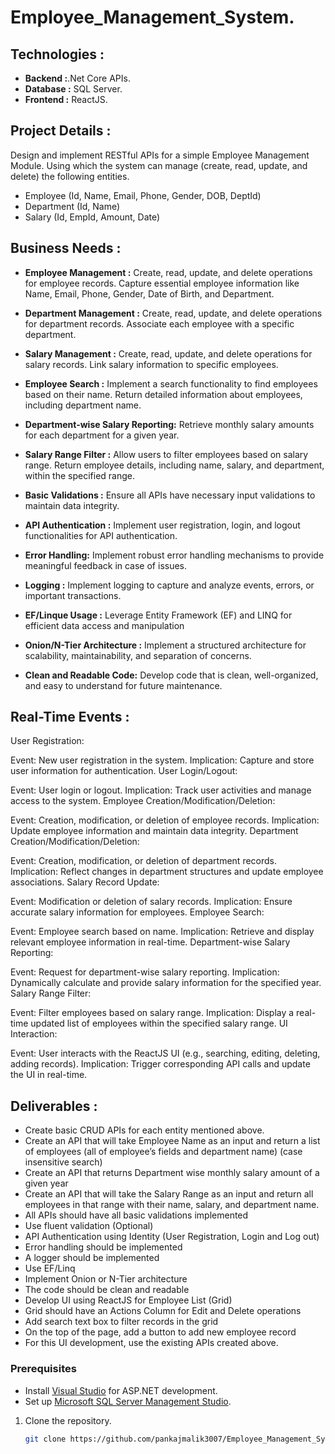 # Employee_Management_System.
## Technologies :
- **Backend :**.Net Core APIs.
- **Database :** SQL Server.
- **Frontend :** ReactJS.

## Project Details :
Design and implement RESTful APIs for a simple Employee Management Module. 
Using which the system can manage (create, read, update, and delete) the following entities.

- Employee (Id, Name, Email, Phone, Gender, DOB, DeptId)
- Department (Id, Name)
- Salary (Id, EmpId, Amount, Date)

## Business Needs :
- **Employee Management :**
Create, read, update, and delete operations for employee records.
Capture essential employee information like Name, Email, Phone, Gender, Date of Birth, and Department.

- **Department Management :**
Create, read, update, and delete operations for department records.
Associate each employee with a specific department.

- **Salary Management :**
Create, read, update, and delete operations for salary records.
Link salary information to specific employees.

- **Employee Search :**
Implement a search functionality to find employees based on their name.
Return detailed information about employees, including department name.

- **Department-wise Salary Reporting:**
Retrieve monthly salary amounts for each department for a given year.

- **Salary Range Filter :**
Allow users to filter employees based on salary range.
Return employee details, including name, salary, and department, within the specified range.

- **Basic Validations :**
Ensure all APIs have necessary input validations to maintain data integrity.

- **API Authentication :**
Implement user registration, login, and logout functionalities for API authentication.

- **Error Handling:**
Implement robust error handling mechanisms to provide meaningful feedback in case of issues.

- **Logging :**
Implement logging to capture and analyze events, errors, or important transactions.

- **EF/Linque Usage :**
Leverage Entity Framework (EF) and LINQ for efficient data access and manipulation

- **Onion/N-Tier Architecture :**
Implement a structured architecture for scalability, maintainability, and separation of concerns.

- **Clean and Readable Code:**
Develop code that is clean, well-organized, and easy to understand for future maintenance.

## Real-Time Events :
User Registration:

Event: New user registration in the system.
Implication: Capture and store user information for authentication.
User Login/Logout:

Event: User login or logout.
Implication: Track user activities and manage access to the system.
Employee Creation/Modification/Deletion:

Event: Creation, modification, or deletion of employee records.
Implication: Update employee information and maintain data integrity.
Department Creation/Modification/Deletion:

Event: Creation, modification, or deletion of department records.
Implication: Reflect changes in department structures and update employee associations.
Salary Record Update:

Event: Modification or deletion of salary records.
Implication: Ensure accurate salary information for employees.
Employee Search:

Event: Employee search based on name.
Implication: Retrieve and display relevant employee information in real-time.
Department-wise Salary Reporting:

Event: Request for department-wise salary reporting.
Implication: Dynamically calculate and provide salary information for the specified year.
Salary Range Filter:

Event: Filter employees based on salary range.
Implication: Display a real-time updated list of employees within the specified salary range.
UI Interaction:

Event: User interacts with the ReactJS UI (e.g., searching, editing, deleting, adding records).
Implication: Trigger corresponding API calls and update the UI in real-time.

## Deliverables :
- Create basic CRUD APIs for each entity mentioned above.
- Create an API that will take Employee Name as an input and return a list of employees 
  (all of employee’s fields and department name) (case insensitive search)
- Create an API that returns Department wise monthly salary amount of a given year
- Create an API that will take the Salary Range as an input and return all employees in 
  that range with their name, salary, and department name.
- All APIs should have all basic validations implemented
- Use fluent validation (Optional)
- API Authentication using Identity (User Registration, Login and Log out)
- Error handling should be implemented
- A logger should be implemented
- Use EF/Linq
- Implement Onion or N-Tier architecture
- The code should be clean and readable
- Develop UI using ReactJS for Employee List (Grid)
- Grid should have an Actions Column for Edit and Delete operations
- Add search text box to filter records in the grid
- On the top of the page, add a button to add new employee record
- For this UI development, use the existing APIs created above.

### Prerequisites

- Install [Visual Studio](https://visualstudio.microsoft.com/) for ASP.NET development.
- Set up [Microsoft SQL Server Management Studio](https://docs.microsoft.com/en-us/sql/ssms/download-sql-server-management-studio-ssms).

1. Clone the repository.
   ```bash
   git clone https://github.com/pankajmalik3007/Employee_Management_System_Asp.Net_React.git
   
